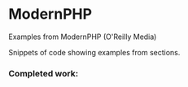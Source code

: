 # ModernPHP
Examples from ModernPHP (O'Reilly Media)

Snippets of code showing examples from sections.

### Completed work:
